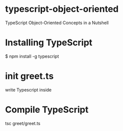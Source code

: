 # typescript-object-oriented
TypeScript Object-Oriented Concepts in a Nutshell

# Installing TypeScript
$ npm install -g typescript

# init greet.ts
write Typescript inside

# Compile TypeScript
tsc greet/greet.ts